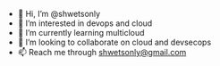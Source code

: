 - 👋 Hi, I’m @shwetsonly
- 👀 I’m interested in devops and cloud
- 🌱 I’m currently learning multicloud
- 💞️ I’m looking to collaborate on cloud and devsecops
- 📫 Reach me through shwetsonly@gmail.com

<!---
shwetsonly/shwetsonly is a ✨ special ✨ repository because its `README.md` (this file) appears on your GitHub profile.
You can click the Preview link to take a look at your changes.
--->
